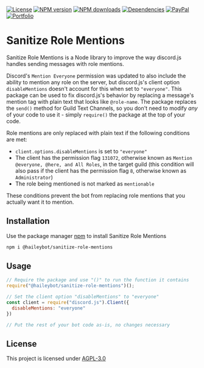[![License](https://img.shields.io/github/license/HaileyBot/sanitize-role-mentions?color=d32)](https://github.com/HaileyBot/sanitize-role-mentions/blob/master/LICENSE)
[![NPM version](https://img.shields.io/npm/v/@haileybot/sanitize-role-mentions.svg?maxAge=3600&color=d52)](https://www.npmjs.com/package/@haileybot/sanitize-role-mentions)
[![NPM downloads](https://img.shields.io/npm/dt/@haileybot/sanitize-role-mentions.svg?maxAge=3600&color=db0)](https://www.npmjs.com/package/@haileybot/sanitize-role-mentions)
[![Dependencies](https://img.shields.io/david/HaileyBot/sanitize-role-mentions.svg?maxAge=3600&color=2c1)](https://david-dm.org/HaileyBot/sanitize-role-mentions)
[![PayPal](https://img.shields.io/badge/donate-paypal-13e)](https://donate.haileybot.com)
[![Portfolio](https://img.shields.io/badge/-view%20portfolio-blueviolet)](https://cheesits456.dev)

# Sanitize Role Mentions

Sanitize Role Mentions is a Node library to improve the way discord.js handles sending messages with role mentions.

Discord's `Mention Everyone` permission was updated to also include the ability to mention any role on the server, but discord.js's client option `disableMentions` doesn't account for this when set to `"everyone"`. This package can be used to fix discord.js's behavior by replacing a message's mention tag with plain text that looks like `@role-name`. The package replaces the `send()` method for Guild Text Channels, so you don't need to modify _any_ of your code to use it - simply `require()` the package at the top of your code.

Role mentions are only replaced with plain text if the following conditions are met:

- `client.options.disableMentions` is set to `"everyone"`
- The client has the permission flag `131072`, otherwise known as `Mention @everyone, @here, and All Roles`, in the target guild (this condition will also pass if the client has the permission flag `8`, otherwise known as `Administrator`)
- The role being mentioned is not marked as `mentionable`

These conditions prevent the bot from replacing role mentions that you actually want it to mention. 

## Installation

Use the package manager [npm](https://www.npmjs.com/) to install Sanitize Role Mentions

```bash
npm i @haileybot/sanitize-role-mentions
```

## Usage

```js
// Require the package and use "()" to run the function it contains
require("@haileybot/sanitize-role-mentions")();

// Set the client option "disableMentions" to "everyone"
const client = require("discord.js").Client({
  disableMentions: "everyone"
})

// Put the rest of your bot code as-is, no changes necessary
```

## License
This project is licensed under [AGPL-3.0](https://github.com/HaileyBot/sanitize-role-mentions/blob/master/LICENSE)
